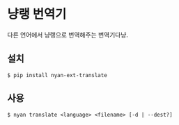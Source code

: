 # 냥랭 번역기

다른 언어에서 냥랭으로 번역해주는 번역기다냥.

## 설치

```
$ pip install nyan-ext-translate
```

## 사용

```
$ nyan translate <language> <filename> [-d | --dest?]
```